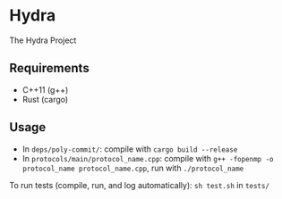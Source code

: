 # Hydra

The Hydra Project

## Requirements

- C++11 (g++)
- Rust (cargo)

## Usage

- In `deps/poly-commit/`: compile with `cargo build --release`
- In `protocols/main/protocol_name.cpp`: compile with `g++ -fopenmp -o protocol_name protocol_name.cpp`, run with `./protocol_name`

To run tests (compile, run, and log automatically): `sh test.sh` in `tests/`
